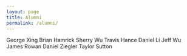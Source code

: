 ```yaml
---
layout: page
title: Alumni
permalink: /alumni/
---
```


George Xing
Brian Hamrick
Sherry Wu
Travis Hance
Daniel Li
Jeff Wu
James Rowan
Daniel Ziegler
Taylor Sutton
